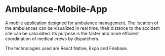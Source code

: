 # Ambulance-Mobile-App
A mobile application designed for ambulance management. 
The location of the ambulances can be visualized in real time, their distance to the accident site can be calculated. Its purpose is the faster and more efficient coordination of medical crews by dispatchers.

The technologies used are React Native, Expo and Firebase.
